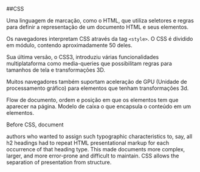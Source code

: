 
##CSS

Uma linguagem de marcação, como o HTML, que utiliza seletores e regras
para definir a representação de um documento HTML e seus elementos.

Os navegadores interpretam CSS através da tag ``<style>``. O CSS é
dividido em módulo, contendo aproximadamente 50 deles.

Sua última versão, o CSS3, introduziu várias funcionalidades
multiplataforma como media-queries que possibilitam regras para tamanhos
de tela e transformações 3D.

Muitos navegadores também suportam aceleração de GPU (Unidade de
processamento gráfico) para elementos que tenham transformações 3d.

Flow de documento, ordem e posição em que os elementos tem que
aparecer na página. Modelo de caixa o que encapsula o conteúdo em um
elementos.

<!-- falar do suporte a variáveis do CSS --> Before CSS, document
authors who wanted to assign such typographic characteristics to, say,
all h2 headings had to repeat HTML presentational markup for each
occurrence of that heading type. This made documents more complex,
larger, and more error-prone and difficult to maintain. CSS allows the
separation of presentation from structure.
